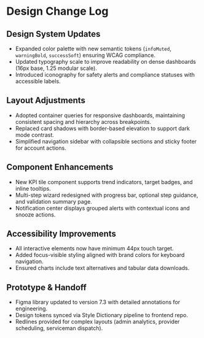 # Design Change Log

## Design System Updates
- Expanded color palette with new semantic tokens (`infoMuted`, `warningBold`, `successSoft`) ensuring WCAG compliance.
- Updated typography scale to improve readability on dense dashboards (16px base, 1.25 modular scale).
- Introduced iconography for safety alerts and compliance statuses with accessible labels.

## Layout Adjustments
- Adopted container queries for responsive dashboards, maintaining consistent spacing and hierarchy across breakpoints.
- Replaced card shadows with border-based elevation to support dark mode contrast.
- Simplified navigation sidebar with collapsible sections and sticky footer for account actions.

## Component Enhancements
- New KPI tile component supports trend indicators, target badges, and inline tooltips.
- Multi-step wizard redesigned with progress bar, optional step guidance, and validation summary page.
- Notification center displays grouped alerts with contextual icons and snooze actions.

## Accessibility Improvements
- All interactive elements now have minimum 44px touch target.
- Added focus-visible styling aligned with brand colors for keyboard navigation.
- Ensured charts include text alternatives and tabular data downloads.

## Prototype & Handoff
- Figma library updated to version 7.3 with detailed annotations for engineering.
- Design tokens synced via Style Dictionary pipeline to frontend repo.
- Redlines provided for complex layouts (admin analytics, provider scheduling, serviceman dispatch).

